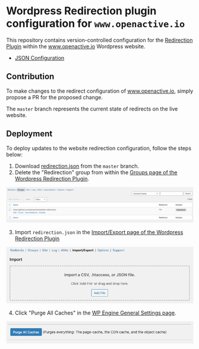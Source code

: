 # Wordpress Redirection plugin configuration for `www.openactive.io`
This repository contains version-controlled configuration for the [Redirection Plugin](https://redirection.me/) within the www.openactive.io Wordpress website.

- [JSON Configuration](/redirection.json)

## Contribution

To make changes to the redirect configuration of www.openactive.io, simply propose a PR for the proposed change.

The `master` branch represents the current state of redirects on the live website.

## Deployment

To deploy updates to the website redirection configuration, follow the steps below:

1. Download [redirection.json](/redirection.json) from the `master` branch.
2. Delete the "Redirection" group from within the [Groups page of the Wordpress Redirection Plugin](https://www.openactive.io/wp-admin/tools.php?page=redirection.php&sub=groups).

![Delete existing redirections](guide-images/delete-redirects.png)

3. Import `redirection.json` in the [Import/Export page of the Wordpress Redirection Plugin](https://www.openactive.io/wp-admin/tools.php?page=redirection.php&sub=io)

![Import redirections from GitHub](guide-images/import.png)

4. Click "Purge All Caches" in the [WP Engine General Settings page](https://www.openactive.io/wp-admin/admin.php?page=wpengine-common).

![Clear Cache](guide-images/clear-cache.png)
